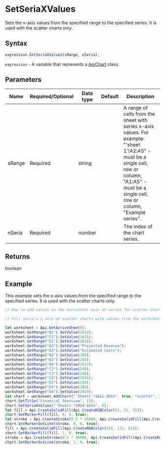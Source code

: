 # SetSeriaXValues

Sets the x-axis values from the specified range to the specified series. It is used with the scatter charts only.

## Syntax

```javascript
expression.SetSeriaXValues(sRange, nSeria);
```

`expression` - A variable that represents a [ApiChart](../ApiChart.md) class.

## Parameters

| **Name** | **Required/Optional** | **Data type** | **Default** | **Description** |
| ------------- | ------------- | ------------- | ------------- | ------------- |
| sRange | Required | string |  | A range of cells from the sheet with series x-axis values. For example: "'sheet 1'!$A$2:$A$5" - must be a single cell, row or column, "A1:A5" - must be a single cell, row or column, "Example series". |
| nSeria | Required | number |  | The index of the chart series. |

## Returns

boolean

## Example

This example sets the x-axis values from the specified range to the specified series. It is used with the scatter charts only.

```javascript editor-xlsx
// How to add values to the horizontal axis of series for scatter charts from the indicated range using addresses.

// Fill seria's x-axis of scatter charts with values from the worksheet cells.

let worksheet = Api.GetActiveSheet();
worksheet.GetRange("B1").SetValue(2014);
worksheet.GetRange("C1").SetValue(2015);
worksheet.GetRange("D1").SetValue(2016);
worksheet.GetRange("A2").SetValue("Projected Revenue");
worksheet.GetRange("A3").SetValue("Estimated Costs");
worksheet.GetRange("B2").SetValue(200);
worksheet.GetRange("B3").SetValue(250);
worksheet.GetRange("B4").SetValue(2017);
worksheet.GetRange("C2").SetValue(240);
worksheet.GetRange("C3").SetValue(260);
worksheet.GetRange("C4").SetValue(2018);
worksheet.GetRange("D2").SetValue(280);
worksheet.GetRange("D3").SetValue(280);
worksheet.GetRange("D4").SetValue(2019);
let chart = worksheet.AddChart("'Sheet1'!$A$1:$D$3", true, "scatter", 2, 100 * 36000, 70 * 36000, 0, 2 * 36000, 7, 3 * 36000);
chart.SetTitle("Financial Overview", 13);
chart.SetSeriaXValues("'Sheet1'!$B$4:$D$4", 0);
let fill = Api.CreateSolidFill(Api.CreateRGBColor(51, 51, 51));
chart.SetMarkerFill(fill, 0, 0, true);
let stroke = Api.CreateStroke(0.5 * 36000, Api.CreateSolidFill(Api.CreateRGBColor(51, 51, 51)));
chart.SetMarkerOutLine(stroke, 0, 0, true);
fill = Api.CreateSolidFill(Api.CreateRGBColor(255, 111, 61));
chart.SetMarkerFill(fill, 1, 0, true);
stroke = Api.CreateStroke(0.5 * 36000, Api.CreateSolidFill(Api.CreateRGBColor(255, 111, 61)));
chart.SetMarkerOutLine(stroke, 1, 0, true);
```
